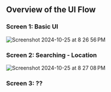 ## Overview of the UI Flow
### Screen 1: Basic UI
![Screenshot 2024-10-25 at 8 26 56 PM](https://github.com/user-attachments/assets/16fe4fd4-7481-4d1a-9a0f-40df80ab82c8)

### Screen 2: Searching - Location
![Screenshot 2024-10-25 at 8 27 08 PM](https://github.com/user-attachments/assets/2c0bb052-8185-4f0f-a714-59f9e3173393)

### Screen 3: ??
